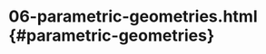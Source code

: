 # 06-parametric-geometries.html {#parametric-geometries}

<Example filename="06-parametric-geometries" />
